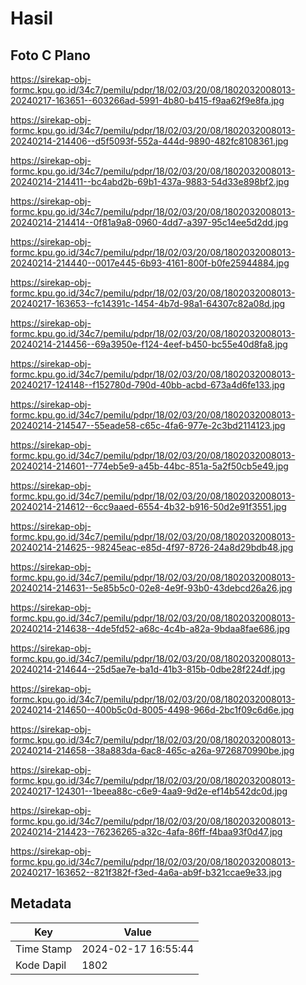 # Hasil

## Foto C Plano

https://sirekap-obj-formc.kpu.go.id/34c7/pemilu/pdpr/18/02/03/20/08/1802032008013-20240217-163651--603266ad-5991-4b80-b415-f9aa62f9e8fa.jpg

https://sirekap-obj-formc.kpu.go.id/34c7/pemilu/pdpr/18/02/03/20/08/1802032008013-20240214-214406--d5f5093f-552a-444d-9890-482fc8108361.jpg

https://sirekap-obj-formc.kpu.go.id/34c7/pemilu/pdpr/18/02/03/20/08/1802032008013-20240214-214411--bc4abd2b-69b1-437a-9883-54d33e898bf2.jpg

https://sirekap-obj-formc.kpu.go.id/34c7/pemilu/pdpr/18/02/03/20/08/1802032008013-20240214-214414--0f81a9a8-0960-4dd7-a397-95c14ee5d2dd.jpg

https://sirekap-obj-formc.kpu.go.id/34c7/pemilu/pdpr/18/02/03/20/08/1802032008013-20240214-214440--0017e445-6b93-4161-800f-b0fe25944884.jpg

https://sirekap-obj-formc.kpu.go.id/34c7/pemilu/pdpr/18/02/03/20/08/1802032008013-20240217-163653--fc14391c-1454-4b7d-98a1-64307c82a08d.jpg

https://sirekap-obj-formc.kpu.go.id/34c7/pemilu/pdpr/18/02/03/20/08/1802032008013-20240214-214456--69a3950e-f124-4eef-b450-bc55e40d8fa8.jpg

https://sirekap-obj-formc.kpu.go.id/34c7/pemilu/pdpr/18/02/03/20/08/1802032008013-20240217-124148--f152780d-790d-40bb-acbd-673a4d6fe133.jpg

https://sirekap-obj-formc.kpu.go.id/34c7/pemilu/pdpr/18/02/03/20/08/1802032008013-20240214-214547--55eade58-c65c-4fa6-977e-2c3bd2114123.jpg

https://sirekap-obj-formc.kpu.go.id/34c7/pemilu/pdpr/18/02/03/20/08/1802032008013-20240214-214601--774eb5e9-a45b-44bc-851a-5a2f50cb5e49.jpg

https://sirekap-obj-formc.kpu.go.id/34c7/pemilu/pdpr/18/02/03/20/08/1802032008013-20240214-214612--6cc9aaed-6554-4b32-b916-50d2e91f3551.jpg

https://sirekap-obj-formc.kpu.go.id/34c7/pemilu/pdpr/18/02/03/20/08/1802032008013-20240214-214625--98245eac-e85d-4f97-8726-24a8d29bdb48.jpg

https://sirekap-obj-formc.kpu.go.id/34c7/pemilu/pdpr/18/02/03/20/08/1802032008013-20240214-214631--5e85b5c0-02e8-4e9f-93b0-43debcd26a26.jpg

https://sirekap-obj-formc.kpu.go.id/34c7/pemilu/pdpr/18/02/03/20/08/1802032008013-20240214-214638--4de5fd52-a68c-4c4b-a82a-9bdaa8fae686.jpg

https://sirekap-obj-formc.kpu.go.id/34c7/pemilu/pdpr/18/02/03/20/08/1802032008013-20240214-214644--25d5ae7e-ba1d-41b3-815b-0dbe28f224df.jpg

https://sirekap-obj-formc.kpu.go.id/34c7/pemilu/pdpr/18/02/03/20/08/1802032008013-20240214-214650--400b5c0d-8005-4498-966d-2bc1f09c6d6e.jpg

https://sirekap-obj-formc.kpu.go.id/34c7/pemilu/pdpr/18/02/03/20/08/1802032008013-20240214-214658--38a883da-6ac8-465c-a26a-9726870990be.jpg

https://sirekap-obj-formc.kpu.go.id/34c7/pemilu/pdpr/18/02/03/20/08/1802032008013-20240217-124301--1beea88c-c6e9-4aa9-9d2e-ef14b542dc0d.jpg

https://sirekap-obj-formc.kpu.go.id/34c7/pemilu/pdpr/18/02/03/20/08/1802032008013-20240214-214423--76236265-a32c-4afa-86ff-f4baa93f0d47.jpg

https://sirekap-obj-formc.kpu.go.id/34c7/pemilu/pdpr/18/02/03/20/08/1802032008013-20240217-163652--821f382f-f3ed-4a6a-ab9f-b321ccae9e33.jpg


## Metadata

| Key        | Value               |
| ---------- | ------------------- |
| Time Stamp | 2024-02-17 16:55:44 |
| Kode Dapil | 1802                |



